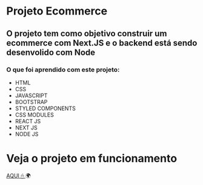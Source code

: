 # Projeto Ecommerce


## O projeto tem como objetivo construir um ecommerce com Next.JS e o backend está sendo desenvolido com Node

### O que foi aprendido com este projeto:

   * HTML
   * CSS
   * JAVASCRIPT
   * BOOTSTRAP
   * STYLED COMPONENTS
   * CSS MODULES
   * REACT JS
   * NEXT JS
   * NODE JS


# Veja o projeto em funcionamento

 <a href="https://ecommerce-king-eletronics.vercel.app/" target="_blank">AQUI 🖱 </a> 🌍</h2>